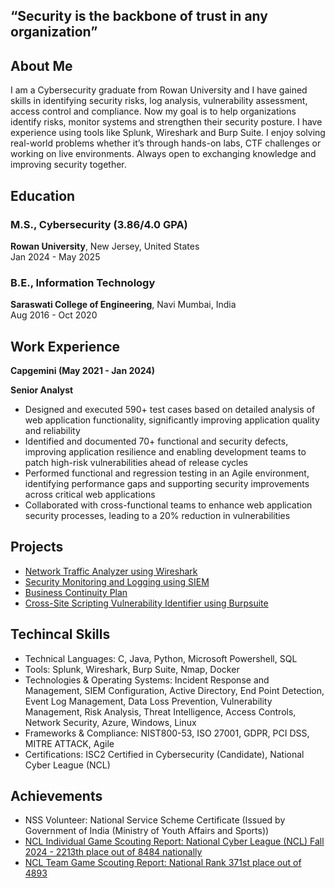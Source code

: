 ## “Security is the backbone of trust in any organization”

## About Me
I am a Cybersecurity graduate from Rowan University and I have gained skills in identifying security risks, log analysis, vulnerability assessment, access control and compliance. Now my goal is to help organizations identify risks, monitor systems and strengthen their security posture. I have experience using tools like Splunk, Wireshark and Burp Suite. I enjoy solving real-world problems whether it’s through hands-on labs, CTF challenges or working on live environments. Always open to exchanging knowledge and improving security together.

## Education
### M.S., Cybersecurity (3.86/4.0 GPA)
**Rowan University**, New Jersey, United States  
Jan 2024 - May 2025

### B.E., Information Technology
**Saraswati College of Engineering**, Navi Mumbai, India  
Aug 2016 - Oct 2020

## Work Experience

**Capgemini (May 2021 - Jan 2024)**

**Senior Analyst**
- Designed and executed 590+ test cases based on detailed analysis of web application functionality, significantly improving application quality and reliability
- Identified and documented 70+ functional and security defects, improving application resilience and enabling development teams to patch high-risk vulnerabilities ahead of release cycles
- Performed functional and regression testing in an Agile environment, identifying performance gaps and supporting security improvements across critical web applications
- Collaborated with cross-functional teams to enhance web application security processes, leading to a 20% reduction in vulnerabilities

## Projects
- [Network Traffic Analyzer using Wireshark](https://dasalvi36.github.io/Wireshark/)
- [Security Monitoring and Logging using SIEM](https://dasalvi36.github.io/SIEM-Security-Information-and-Event-Management/)
- [Business Continuity Plan](https://github.com/Dasalvi36/Business-Continuity-Plan/raw/main/Business%20Continuity%20Plan.docx)
- [Cross-Site Scripting Vulnerability Identifier using Burpsuite](https://dasalvi36.github.io/Cross-Site-Scripting-Vulnerability-Identifier-using-Burpsuite/)
  
## Techincal Skills
- Technical Languages: C, Java, Python, Microsoft Powershell, SQL
- Tools: Splunk, Wireshark, Burp Suite, Nmap, Docker
- Technologies & Operating Systems: Incident Response and Management, SIEM Configuration, Active Directory, End Point Detection, Event Log Management, Data Loss Prevention, Vulnerability   Management, Risk Analysis, Threat Intelligence, Access Controls, Network Security, Azure, Windows, Linux
- Frameworks & Compliance: NIST800-53, ISO 27001, GDPR, PCI DSS, MITRE ATTACK, Agile
- Certifications: ISC2 Certified in Cybersecurity (Candidate), National Cyber League (NCL)

## Achievements
- NSS Volunteer: National Service Scheme Certificate (Issued by Government of India (Ministry of Youth Affairs and Sports))
- [NCL Individual Game Scouting Report: National Cyber League (NCL) Fall 2024 - 2213th place out of 8484 nationally](https://github.com/Dasalvi36/National-Cyber-League-Report/blob/main/Dhanashree%20Salvi%20-%20Cyber%20Skyline%20Report.pdf)
- [NCL Team Game Scouting Report: National Rank 371st place out of 4893](https://github.com/Dasalvi36/National-Cyber-League-Report/blob/main/TeamGame_Report_Dhanashree%20Salvi%20-%20Cyber%20Skyline%20Report.pdf)
